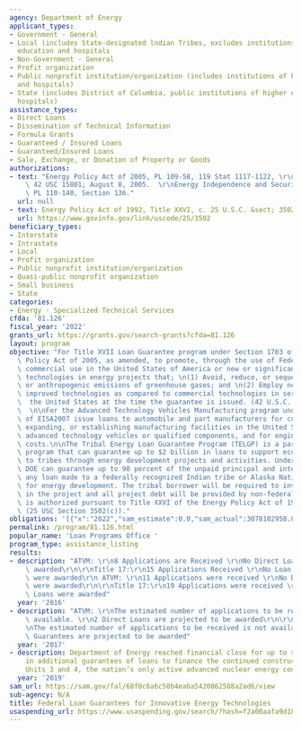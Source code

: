 ```yaml
---
agency: Department of Energy
applicant_types:
- Government - General
- Local (includes State-designated lndian Tribes, excludes institutions of higher
  education and hospitals
- Non-Government - General
- Profit organization
- Public nonprofit institution/organization (includes institutions of higher education
  and hospitals)
- State (includes District of Columbia, public institutions of higher education and
  hospitals)
assistance_types:
- Direct Loans
- Dissemination of Technical Information
- Formula Grants
- Guaranteed / Insured Loans
- Guaranteed/Insured Loans
- Sale, Exchange, or Donation of Property or Goods
authorizations:
- text: "Energy Policy Act of 2005, PL 109-58, 119 Stat 1117-1122, \r\nTitle XVII,\
    \ 42 USC 15801; August 8, 2005.  \r\nEnergy Independence and Security Act of 2007,\
    \ PL 110-140, Section 136."
  url: null
- text: Energy Policy Act of 1992, Title XXVI, c. 25 U.S.C. &sect; 3502(c).
  url: https://www.govinfo.gov/link/uscode/25/3502
beneficiary_types:
- Interstate
- Intrastate
- Local
- Profit organization
- Public nonprofit institution/organization
- Quasi-public nonprofit organization
- Small business
- State
categories:
- Energy - Specialized Technical Services
cfda: '81.126'
fiscal_year: '2022'
grants_url: https://grants.gov/search-grants?cfda=81.126
layout: program
objective: "For Title XVII Loan Guarantee program under Section 1703 of the Energy\
  \ Policy Act of 2005, as amended, to promote, through the use of Federal loan guarantees,\
  \ commercial use in the United States of America or new or significantly improved\
  \ technologies in energy projects that; \n(1) Avoid, reduce, or sequester air pollutants\
  \ or anthropogenic emissions of greenhouse gases; and \n(2) Employ new or significantly\
  \ improved technologies as compared to commercial technologies in service in   \
  \  the United States at the time the guarantee is issued. (42 U.S.C. 16513(a)).\
  \  \n\nFor the Advanced Technology Vehicles Manufacturing program under Sec 136\
  \ of EISA2007 issue loans to automobile and part manufacturers for cost of re-equipping,\
  \ expanding, or establishing manufacturing facilities in the United States to produce\
  \ advanced technology vehicles or qualified components, and for engineering integration\
  \ costs.\n\nThe Tribal Energy Loan Guarantee Program (TELGP) is a partial loan guarantee\
  \ program that can guarantee up to $2 billion in loans to support economic opportunities\
  \ to tribes through energy development projects and activities. Under this solicitation,\
  \ DOE can guarantee up to 90 percent of the unpaid principal and interest due on\
  \ any loan made to a federally recognized Indian tribe or Alaska Native Corporation\
  \ for energy development. The tribal borrower will be required to invest equity\
  \ in the project and all project debt will be provided by non-federal lenders. TELGP\
  \ is authorized pursuant to Title XXVI of the Energy Policy Act of 1992, as amended,\
  \ (25 USC Section 3502(c))."
obligations: '[{"x":"2022","sam_estimate":0.0,"sam_actual":3078102958.0,"usa_spending_actual":0.0},{"x":"2023","sam_estimate":17186367393.0,"sam_actual":0.0,"usa_spending_actual":0.0},{"x":"2024","sam_estimate":46668000000.0,"sam_actual":0.0,"usa_spending_actual":0.0}]'
permalink: /program/81.126.html
popular_name: 'Loan Programs Office '
program_type: assistance_listing
results:
- description: "ATVM: \r\n8 Applications are Received \r\nNo Direct Loans  have been\
    \ awarded\r\n\r\nTitle 17:\r\n15 Applications Received \r\nNo Loan Guarantees\
    \ were awarded\r\n ATVM: \r\n11 Applications were received \r\nNo Direct Loans\
    \ were awarded\r\n\r\nTitle 17:\r\n19 Applications were received \r\nNo Direct\
    \ Loans were awarded"
  year: '2016'
- description: "ATVM: \r\nThe estimated number of applications to be received is not\
    \ available. \r\n2 Direct Loans are projected to be awarded\r\n\r\nTitle 17:\r\
    \nThe estimated number of applications to be received is not available.\r\n9 Loan\
    \ Guarantees are projected to be awarded"
  year: '2017'
- description: Department of Energy reached financial close for up to $3.7 billion
    in additional guarantees of loans to finance the continued construction of Vogtle
    Units 3 and 4, the nation’s only active advanced nuclear energy construction project
  year: '2019'
sam_url: https://sam.gov/fal/68f0c6a6c50b4eaba5420862588a2ad6/view
sub-agency: N/A
title: Federal Loan Guarantees for Innovative Energy Technologies
usaspending_url: https://www.usaspending.gov/search/?hash=f2a00aafa9d181d34338c7065f8146ad
---
```


